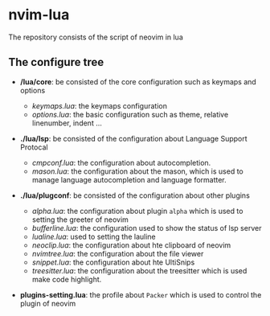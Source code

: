 # nvim-lua
The repository consists of the script of neovim in lua

## The configure tree
- **/lua/core**: be consisted of the core configuration such as keymaps and options
    - *keymaps.lua*: the keymaps configuration
    - *options.lua*: the basic configuration such as theme, relative linenumber, indent ...

- **./lua/lsp**: be consisted of the configuration about Language Support Protocal
    - *cmpconf.lua*: the configuration about autocompletion.
    - *mason.lua*: the configuration about the mason, which is used to manage language autocompletion and language formatter.
- **./lua/plugconf**: be consisted of the configuration about other plugins
    - *alpha.lua*: the configuration about plugin `alpha` which is used to setting the greeter of neovim
    - *bufferline.lua*: the configuration used to show the status of lsp server
    - *lualine.lua*: used to setting the lauline
    - *neoclip.lua*: the configuration about hte clipboard of neovim
    - *nvimtree.lua*: the configuration about the file viewer
    - *snippet.lua*: the configuration about hte UltiSnips
    - *treesitter.lua*: the configuration about the treesitter which is used make code highlight.

- **plugins-setting.lua**: the profile about `Packer` which is used to control the plugin of neovim

